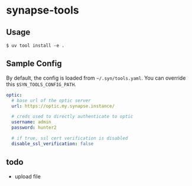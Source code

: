 # synapse-tools

## Usage

```
$ uv tool install -e .
```

## Sample Config

By default, the config is loaded from `~/.syn/tools.yaml`. You can override this `$SYN_TOOLS_CONFIG_PATH`.

```yaml
optic:
  # base url of the optic server
  url: https://optic.my.synapse.instance/

  # creds used to directly authenticate to optic
  username: admin
  password: hunter2

  # if true, ssl cert verification is disabled
  disable_ssl_verification: false
```

## todo

- upload file